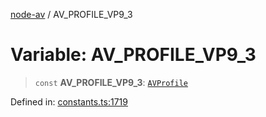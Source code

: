 [node-av](../globals.md) / AV\_PROFILE\_VP9\_3

# Variable: AV\_PROFILE\_VP9\_3

> `const` **AV\_PROFILE\_VP9\_3**: [`AVProfile`](../type-aliases/AVProfile.md)

Defined in: [constants.ts:1719](https://github.com/seydx/av/blob/f8631fc881b394300b1479f511d55cf1c370a87f/src/constants/constants.ts#L1719)
